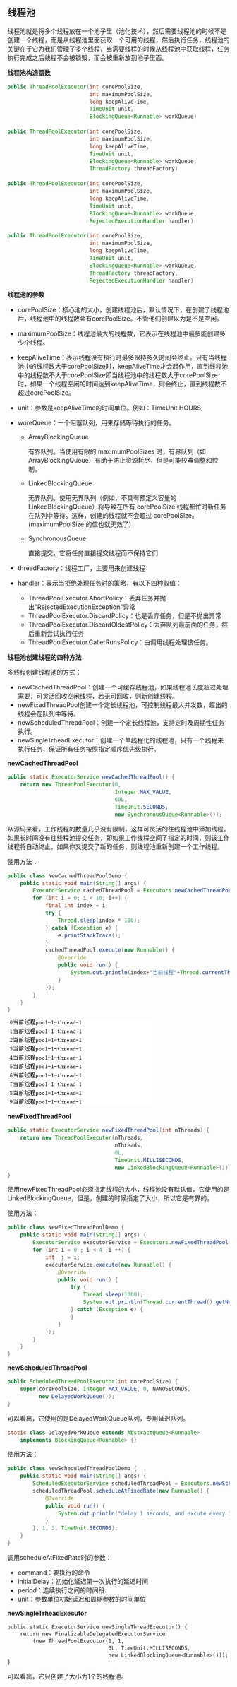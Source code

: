 ## 线程池

线程池就是将多个线程放在一个池子里（池化技术），然后需要线程池的时候不是创建一个线程，而是从线程池里面获取一个可用的线程，然后执行任务，线程池的关键在于它为我们管理了多个线程，当需要线程的时候从线程池中获取线程，任务执行完成之后线程不会被锁毁，而会被重新放到池子里面。

**线程池构造函数**

```java
public ThreadPoolExecutor(int corePoolSize,
                          int maximumPoolSize,
                          long keepAliveTime,
                          TimeUnit unit,
                          BlockingQueue<Runnable> workQueue)

public ThreadPoolExecutor(int corePoolSize,
                          int maximumPoolSize,
                          long keepAliveTime,
                          TimeUnit unit,
                          BlockingQueue<Runnable> workQueue,
                          ThreadFactory threadFactory)

public ThreadPoolExecutor(int corePoolSize,
                          int maximumPoolSize,
                          long keepAliveTime,
                          TimeUnit unit,
                          BlockingQueue<Runnable> workQueue,
                          RejectedExecutionHandler handler)

public ThreadPoolExecutor(int corePoolSize,
                          int maximumPoolSize,
                          long keepAliveTime,
                          TimeUnit unit,
                          BlockingQueue<Runnable> workQueue,
                          ThreadFactory threadFactory,
                          RejectedExecutionHandler handler)
```



**线程池的参数**

- corePoolSize：核心池的大小，创建线程池后，默认情况下，在创建了线程池后，线程池中的线程数会有corePoolSize。不管他们创建以为是不是空闲。

- maximumPoolSize：线程池最大的线程数，它表示在线程池中最多能创建多少个线程。

- keepAliveTime：表示线程没有执行时最多保持多久时间会终止。只有当线程池中的线程数大于corePoolSize时，keepAliveTime才会起作用，直到线程池中的线程数不大于corePoolSize即当线程池中的线程数大于corePoolSize时，如果一个线程空闲的时间达到keepAliveTime，则会终止，直到线程数不超过corePoolSize。

- unit：参数是keepAliveTime的时间单位。例如：TimeUnit.HOURS;

- woreQueue：一个阻塞队列，用来存储等待执行的任务。

  - ArrayBlockingQueue

    有界队列。当使用有限的 maximumPoolSizes 时，有界队列（如 ArrayBlockingQueue）有助于防止资源耗尽，但是可能较难调整和控制。

  - LinkedBlockingQueue

    无界队列。使用无界队列（例如，不具有预定义容量的 LinkedBlockingQueue）将导致在所有 corePoolSize 线程都忙时新任务在队列中等待。这样，创建的线程就不会超过 corePoolSize。(maximumPoolSize 的值也就无效了)

  - SynchronousQueue

    直接提交，它将任务直接提交线程而不保持它们

- threadFactory：线程工厂，主要用来创建线程

- handler：表示当拒绝处理任务时的策略，有以下四种取值：

  - ThreadPoolExecutor.AbortPolicy：丢弃任务并抛出"RejectedExecutionException"异常
  - ThreadPoolExecutor.DiscardPolicy：也是丢弃任务，但是不抛出异常
  - ThreadPoolExecutor.DiscardOldestPolicy：丢弃队列最前面的任务，然后重新尝试执行任务
  - ThreadPoolExecutor.CallerRunsPolicy：由调用线程处理该任务。

**线程池创建线程的四种方法**

多线程创建线程池的方式：

- newCachedThreadPool：创建一个可缓存线程池，如果线程池长度超过处理需要，可灵活回收空闲线程，若无可回收，则新创建线程。
- newFixedThreadPool创建一个定长线程池，可控制线程最大并发数，超出的线程会在队列中等待。
- newScheduledThreadPool：创建一个定长线程池，支持定时及周期性任务执行。
- newSingleTrheadExecutor：创建一个单线程化的线程池，只有一个线程来执行任务，保证所有任务按照指定顺序优先级执行。

**newCachedThreadPool**

```java
public static ExecutorService newCachedThreadPool() {
    return new ThreadPoolExecutor(0, 
                                  Integer.MAX_VALUE,
                                  60L, 
                                  TimeUnit.SECONDS,
                                  new SynchronousQueue<Runnable>());
```

从源码来看，工作线程的数量几乎没有限制，这样可灵活的往线程池中添加线程。如果长时间没有往线程池提交任务，即如果工作线程空间了指定的时间，则该工作线程将自动终止，如果你又提交了新的任务，则线程池重新创建一个工作线程。

使用方法：

```java
public class NewCachedThreadPoolDemo {
    public static void main(String[] args) {
        ExecutorService cachedThreadPool = Executors.newCachedThreadPool();
        for (int i = 0; i < 10; i++) {
            final int index = i;
            try {
                Thread.sleep(index * 100);
            } catch (Exception e) {
                e.printStackTrace();
            }
            cachedThreadPool.execute(new Runnable() {
                @Override
                public void run() {
                    System.out.println(index+"当前线程"+Thread.currentThread().getName());
                }
            });
        }
    }
}
```

![](https://github.com/lvCmx/study/blob/master/note/java/Java%E5%A4%9A%E7%BA%BF%E7%A8%8B%E7%BC%96%E7%A8%8B%E6%A0%B8%E5%BF%83%E6%8A%80%E6%9C%AF/img/cache_result.png)

**newFixedThreadPool**

```java
public static ExecutorService newFixedThreadPool(int nThreads) {
    return new ThreadPoolExecutor(nThreads,
                                  nThreads,
                                  0L, 
                                  TimeUnit.MILLISECONDS,
                                  new LinkedBlockingQueue<Runnable>());
}
```

使用newFixedThreadPool必须指定线程的大小，线程池没有默认值，它使用的是LinkedBlockingQueue，但是，创建的时候指定了大小，所以它是有界的。

使用方法：

```java
public class NewFixedThreadPoolDemo {
    public static void main(String[] args) {
        ExecutorService executorService = Executors.newFixedThreadPool(2);
        for (int i = 0 ; i < 4 ;i ++) {
            int  j = i;
            executorService.execute(new Runnable() {
                @Override
                public void run() {
                    try {
                        Thread.sleep(1000);
                        System.out.println(Thread.currentThread().getName());
                    } catch (Exception e) {
                    }
                }
            });
        }
    }
}

```

**newScheduledThreadPool**

```java
public ScheduledThreadPoolExecutor(int corePoolSize) {
    super(corePoolSize, Integer.MAX_VALUE, 0, NANOSECONDS,
          new DelayedWorkQueue());
}
```

可以看出，它使用的是DelayedWorkQueue队列，专用延迟队列。

```java
static class DelayedWorkQueue extends AbstractQueue<Runnable>
    implements BlockingQueue<Runnable> {}
```

使用方法：

```java
public class NewScheduledThreadPoolDemo {
    public static void main(String[] args) {
        ScheduledExecutorService scheduledThreadPool = Executors.newScheduledThreadPool(5);
        scheduledThreadPool.scheduleAtFixedRate(new Runnable() {
            @Override
            public void run() {
                System.out.println("delay 1 seconds, and excute every 3 seconds");
            }
        }, 1, 3, TimeUnit.SECONDS);
    }
}
```

调用scheduleAtFixedRate时的参数：

- command：要执行的命令
- initialDelay：初始化延迟第一次执行的延迟时间
- period：连续执行之间的时间段
- unit：参数单位初始延迟和周期参数的时间单位

**newSingleTrheadExecutor**

```
public static ExecutorService newSingleThreadExecutor() {
    return new FinalizableDelegatedExecutorService
        (new ThreadPoolExecutor(1, 1,
                                0L, TimeUnit.MILLISECONDS,
                                new LinkedBlockingQueue<Runnable>()));
}
```

可以看出，它只创建了大小为1个的线程池。
